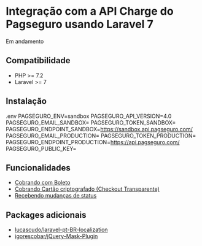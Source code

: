 # Integração com a API Charge do Pagseguro usando Laravel 7
Em andamento

## Compatibilidade
* PHP >= 7.2
* Laravel >= 7

## Instalação
.env
PAGSEGURO_ENV=sandbox
PAGSEGURO_API_VERSION=4.0
PAGSEGURO_EMAIL_SANDBOX=
PAGSEGURO_TOKEN_SANDBOX=
PAGSEGURO_ENDPOINT_SANDBOX=https://sandbox.api.pagseguro.com/
PAGSEGURO_EMAIL_PRODUCTION=
PAGSEGURO_TOKEN_PRODUCTION=
PAGSEGURO_ENDPOINT_PRODUCTION=https://api.pagseguro.com/
PAGSEGURO_PUBLIC_KEY=

## Funcionalidades
* [Cobrando com Boleto](https://dev.pagseguro.uol.com.br/v4.0/reference/cobranca-criando-uma-cobranca#cobrando-com-boleto-1)
* [Cobrando Cartão criptografado (Checkout Transparente)](https://dev.pagseguro.uol.com.br/v4.0/reference/cobranca-criando-uma-cobranca#cobrando-cartao-criptografado)
* [Recebendo mudanças de status](https://dev.pagseguro.uol.com.br/v4.0/reference/recebendo-mudan%C3%A7as-de-status)

## Packages adicionais
* [lucascudo/laravel-pt-BR-localization](https://github.com/lucascudo/laravel-pt-BR-localization)
* [igorescobar/jQuery-Mask-Plugin](https://github.com/igorescobar/jQuery-Mask-Plugin)
